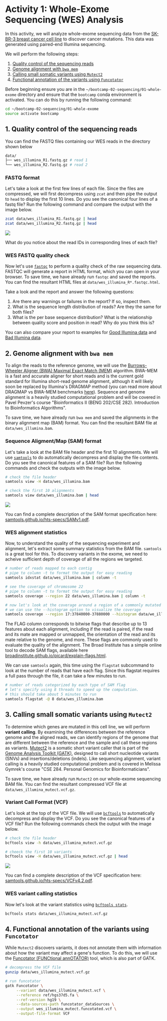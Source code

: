 # Activity 1: Whole-Exome Sequencing (WES) Analysis

In this activity, we will analyze whole-exome sequencing data from the [SK-BR-3 breast cancer cell line](https://www.cellosaurus.org/CVCL_0033) to discover cancer mutations. This data was generated using paired-end Illumina sequencing.

We will perform the following steps:

1. [Quality control of the sequencing reads](#1-quality-control-of-the-sequencing-reads)
2. [Genome alignment with `bwa mem`](#2-genome-alignment-with-bwa-mem)
3. [Calling small somatic variants using `Mutect2`](#3-calling-small-somatic-variants-using-mutect2)
4. [Functional annotation of the variants using `Funcotator`](#4-functional-annotation-of-the-variants-using-funcotator)

Before beginning ensure you are in the `~/bootcamp-02-sequencing/01-whole-exome` directory and ensure that the `bootcamp` conda environment is activated. You can do this by running the following command:

```bash
cd ~/bootcamp-02-sequencing/01-whole-exome
source activate bootcamp
```

## 1. Quality control of the sequencing reads

You can find the FASTQ files containing our WES reads in the directory shown below

```bash
data/
├── wes_illumina_R1.fastq.gz # read 1
└── wes_illumina_R2.fastq.gz # read 2
```

### FASTQ format

Let's take a look at the first few lines of each file. Since the files are compressed, we will first decompress using `zcat` and then pipe the output to `head` to display the first 10 lines. Do you see the canonical four lines of a fastq file? Run the following command and compare the output with the image below.

```bash
zcat data/wes_illumina_R1.fastq.gz | head
zcat data/wes_illumina_R2.fastq.gz | head
```

![](./img/fastq_format.jpg)

What do you notice about the read IDs in corresponding lines of each file?

### WES FASTQ quality check

Now let's use [`fastqc`](https://www.bioinformatics.babraham.ac.uk/projects/fastqc/) to perform a quality check of the raw sequencing data. FASTQC will generate a report in HTML format, which you can open in your browser. To save time, we have already run `fastqc` and saved the reports. You can find the resultant HTML files at `data/wes_illumina_R*.fastqc.html`.

Take a look and the report and answer the following questions:

<!-- TODO: add sequencing duplication  -->
1. Are there any warnings or failures in the report? If so, inspect them.
2. What is the sequence length distribution of reads? Are they the same for both files?
3. What is the per base sequence distribution? What is the relationship between quality score and position in read? Why do you think this is?

You can also compare your report to examples for [Good Illumina data](https://www.bioinformatics.babraham.ac.uk/projects/fastqc/good_sequence_short_fastqc.html) and [Bad Illumina data](https://www.bioinformatics.babraham.ac.uk/projects/fastqc/bad_sequence_fastqc.html).

## 2. Genome alignment with `bwa mem`

To align the reads to the reference genome, we will use the [Burrows-Wheeler Aligner (BWA) Maximal Exact Match (MEM)](http://bio-bwa.sourceforge.net/) algorithm. BWA-MEM is a fast and accurate aligner for short reads and is the current gold standard for Illumina short-read genome alignment, although it will likely soon be replaced by Illumina's DRAGMAP method (you can read more about DRAGMAP vs BWA-MEM benchmarks [here](https://gatk.broadinstitute.org/hc/en-us/articles/4410953761563-Introducing-DRAGMAP-the-new-genome-mapper-in-DRAGEN-GATK)). Sequence and genome alignment is a heavily studied computational problem and will be covered in Pavel Pevzer's course "Bioinformatics II (BENG 202/CSE 282). Introduction to Bioinformatics Algorithms".


<!-- TODO: add command for bwa mem, but dont have them run it -->
<!-- TODO: add a note about reference genomes. have them peek at the fasta file -->

To save time, we have already run `bwa mem` and saved the alignments in the binary alignment map (BAM) format. You can find the resultant BAM file at `data/wes_illumina.bam`.

### Sequence Aligment/Map (SAM) format

Let's take a look at the BAM file header and the first 10 alignments. We will use [`samtools`](http://www.htslib.org/doc/samtools.html) to do automatically decompress and display the file contents. Do you see the canonical features of a SAM file? Run the following commands and check the outputs with the image below.

```bash
# check the file header
samtools view -H data/wes_illumina.bam 

# check the first 10 alignments
samtools view data/wes_illumina.bam | head
```

![](./img/sam_format.jpg)

You can find a complete description of the SAM format specification here: [samtools.github.io/hts-specs/SAMv1.pdf](https://samtools.github.io/hts-specs/SAMv1.pdf).

### WES alignment statistics

Now, to understand the quality of the sequencing experiment and alignment, let's extract some summary statistics from the BAM file. `samtools` is a great tool for this. To discovery variants in the exome, we need to acheive sufficient depth of coverage of all the regions we targeted.

```bash
# number of reads mapped to each contig
# pipe to column -t to format the output for easy reading
samtools idxstat data/wes_illumina.bam | column -t

# see the coverage of chromosome 22
# pipe to column -t to format the output for easy reading
samtools coverage --region 22 data/wes_illumina.bam | column -t

# now let's look at the coverage around a region of a commonly mutated oncogene in breastcancer (HER2, aka ERBB2)
# we can use the --histogram option to visualize the coverage
samtools coverage --region 17:37840000-37880000 --histogram data/we_illumina.bam 
```

The FLAG column corresponds to bitwise flags that describe up to 13 features about each alignment, including if the read is paired, if the read and its mate are mapped or unmapped, the orientation of the read and its mate relative to the genome, and more. These flags are commonly used to evaluate the quality of the alignment. The Broad Institute has a simple online tool to decode SAM flags, available here [broadinstitute.github.io/picard/explain-flags.html](https://broadinstitute.github.io/picard/explain-flags.html).

We can use `samtools` again, this time using the `flagstat` subcommand to look at the number of reads that have each flag. Since this flagstat requires a full pass through the file, it can take a few minutes to run.

```bash
# number of reads categorized by each type of SAM flag
# let's specify using 8 threads to speed up the computation.
# this should take about 5 minutes to run
samtools flagstat -@ 8 data/wes_illumina.bam
```

<!-- TODO: view in jbrowser, look at one or two genes of interest (HER2,) -->

## 3. Calling small somatic variants using `Mutect2`

To determine which genes are mutated in this cell line, we will perform **variant calling**. By examining the differences between the reference genome and the aligned reads, we can identify regions of the genome that are different between the reference and the sample and call these regions as variants. [Mutect2](https://gatk.broadinstitute.org/hc/en-us/articles/360037225632-Mutect2) is a somatic short variant caller that is part of the [Genome Analysis Toolkit (GATK)](https://gatk.broadinstitute.org/hc/en-us), designed to call short nucleotide variants (SNVs) and insertions/deletions (indels). Like sequencing alignment, variant calling is a heavily studied computational problem and is covered in Melissa Gymrek's course "CSE 284. Personal Genomics for Bioinformaticians".

To save time, we have already run `Mutect2` on our whole-exome sequencing BAM file. You can find the resultant compressed VCF file at `data/wes_illumina_mutect.vcf.gz`.

### Variant Call Format (VCF)

Let's look at the top of the VCF file. We will use [`bcftools`](http://samtools.github.io/bcftools/bcftools.html) to automatically decompress and display the VCF. Do you see the canonical features of a VCF file? Run the following commands check the output with the image below.

```bash
# check the file header
bcftools view -h data/wes_illumina_mutect.vcf.gz

# cheeck the first 10 variants
bcftools view -H data/wes_illumina_mutect.vcf.gz | head
```

![](./img/vcf_format.jpg)

You can find a complete description of the VCF specification here: [samtools.github.io/hts-specs/VCFv4.2.pdf](https://samtools.github.io/hts-specs/VCFv4.2.pdf).

### WES variant calling statistics

Now let's look at the variant statistics using [`bcftools stats`](http://samtools.github.io/bcftools/bcftools.html#stats).

```bash
bcftools stats data/wes_illumina_mutect.vcf.gz 
```

<!-- TODO: add interpretation -->
<!-- TODO: add jbrowse -->

## 4. Functional annotation of the variants using `Funcotator`

While `Mutect2` discovers variants, it does not annotate them with information about how the variant may affect a gene's function. To do this, we will use the [Funcotator (FUNCtional annOTATOR)](https://gatk.broadinstitute.org/hc/en-us/articles/360035889931-Funcotator-Information-and-Tutorial) tool, which is also part of GATK.

```bash
# decompress the VCF file
gunzip data/wes_illumina_mutect.vcf.gz

# run funcotator
gatk Funcotator \
     --variant data/wes_illumina_mutect.vcf \
     --reference ref/hgs37d5.fa \
     --ref-version hg19 \
     --data-sources-path funcotator_dataSources \
     --output wes_illumina_mutect.funcotated.vcf \
     --output-file-format VCF
```

<!-- TODO: add interpretation, look through output for certain genes -->
<!-- TODO: compare to cosmic? -->